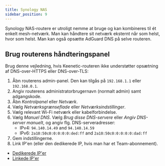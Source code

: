 ```yaml
---
title: Synology NAS
sidebar_position: 9
---
```


Synology NAS-routere er utroligt nemme at bruge og kan kombineres til ét enkelt mesh-netværk. Man kan håndtere sit netværk eksternt når som helst, hvor som helst. Man kan også opsætte AdGuard DNS på selve routeren.

## Brug routerens håndteringspanel

Brug denne vejledning, hvis Keenetic-routeren ikke understøtter opsætning af DNS-over-HTTPS eller DNS-over-TLS:

1. Åbn routerens admin-panel. Den kan tilgås på `192.168.1.1` eller `192.168.0.1`.
2. Angiv routerens administratorbrugernavn (normalt admin) samt adgangskode.
3. Åbn _Kontrolpanel_ eller _Netværk_.
4. Vælg _Netværksgrænseflade_ eller _Netværksindstillinger_.
5. Vælg relevant Wi-Fi netværk eller kabelforbindelse.
6. Vælg _Manuel DNS_. Vælg _Brug disse DNS-servere_ eller _Angiv DNS-server manuelt_, og angiv flg. DNS-serveradresser:
    - IPv4: `94.140.14.49` and `94.140.14.59`
    - IPv6: `2a10:50c0:0:0:0:0:ded:ff` and `2a10:50c0:0:0:0:0:dad:ff`
7. Gem indstillingerne.
8. Link IP'en (eller den dedikerede IP, hvis man har et Team-abonnement).

- [Dedikerede IP'er](/private-dns/connect-devices/other-options/dedicated-ip.md)
- [Linkede IP'er](private-dns/connect-devices/other-options/linked-ip.md)
